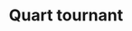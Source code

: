 ---
layout: post
title: 'Quart tournant'
image: 
    - image_path: /assets/img/projects/proj-2/P_0001.jpg
      image-caption:
      image-copyright: (Creative Commons) Geoffrey Migault
      image-number: 1
    - image_path: /assets/img/projects/proj-2/P_0004.jpg
      image-caption:
      image-copyright: (Creative Commons)  Geoffrey Migault
      image-number: 2
    - image_path: /assets/img/projects/proj-2/P_0003.jpg
      image-caption:
      image-copyright: (Creative Commons)  Geoffrey Migault
      image-number: 3
    - image_path: /assets/img/projects/proj-2/P_0002.jpg
      image-caption:
      image-copyright: (Creative Commons) Geoffrey Migault
      image-number: 4
    - image_path: /assets/img/projects/proj-2/P_0005.jpg
      image-caption:
      image-copyright: (Creative Commons) Geoffrey Migault
      image-number: 5
    - image_path: /assets/img/projects/proj-2/P_0006.jpg
      image-caption:
      image-copyright: (Creative Commons) Geoffrey Migault
      image-number: 6
---